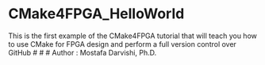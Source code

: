 # CMake4FPGA_HelloWorld
This is the first example of the CMake4FPGA tutorial that will teach you how to use CMake for FPGA design and perform a full version control over GitHub # # # Author : Mostafa Darvishi, Ph.D.
